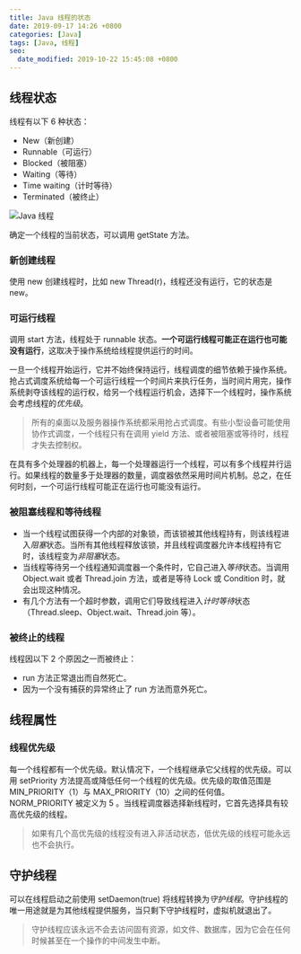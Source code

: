 ```yaml
---
title: Java 线程的状态
date: 2019-09-17 14:26 +0800
categories: [Java]
tags: [Java, 线程]
seo:
  date_modified: 2019-10-22 15:45:08 +0800
---
```


## 线程状态

线程有以下 6 种状态：

- New（新创建）
- Runnable（可运行）
- Blocked（被阻塞）
- Waiting（等待）
- Time waiting（计时等待）
- Terminated（被终止）

![Java 线程](https://blog.cloudli.top/images/Java_thread.png)

确定一个线程的当前状态，可以调用 getState 方法。

### 新创建线程

使用 new 创建线程时，比如 new Thread(r)，线程还没有运行，它的状态是 new。

### 可运行线程

调用 start 方法，线程处于 runnable 状态。**一个可运行线程可能正在运行也可能没有运行**，这取决于操作系统给线程提供运行的时间。

一旦一个线程开始运行，它并不始终保持运行，线程调度的细节依赖于操作系统。抢占式调度系统给每一个可运行线程一个时间片来执行任务，当时间片用完，操作系统剥夺该线程的运行权，给另一个线程运行机会，选择下一个线程时，操作系统会考虑线程的*优先级*。

> 所有的桌面以及服务器操作系统都采用抢占式调度。有些小型设备可能使用协作式调度，一个线程只有在调用 yield 方法、或者被阻塞或等待时，线程才失去控制权。

在具有多个处理器的机器上，每一个处理器运行一个线程，可以有多个线程并行运行。如果线程的数量多于处理器的数量，调度器依然采用时间片机制。总之，在任何时刻，一个可运行线程可能正在运行也可能没有运行。

### 被阻塞线程和等待线程

- 当一个线程试图获得一个内部的对象锁，而该锁被其他线程持有，则该线程进入*阻塞*状态。当所有其他线程释放该锁，并且线程调度器允许本线程持有它时，该线程变为*非阻塞*状态。
- 当线程等待另一个线程通知调度器一个条件时，它自己进入*等待*状态。当调用 Object.wait 或者 Thread.join 方法，或者是等待 Lock 或 Condition 时，就会出现这种情况。
- 有几个方法有一个超时参数，调用它们导致线程进入*计时等待*状态（Thread.sleep、Object.wait、Thread.join 等）。

### 被终止的线程

线程因以下 2 个原因之一而被终止：

- run 方法正常退出而自然死亡。
- 因为一个没有捕获的异常终止了 run 方法而意外死亡。

## 线程属性

### 线程优先级

每一个线程都有一个优先级。默认情况下，一个线程继承它父线程的优先级。可以用 setPriority 方法提高或降低任何一个线程的优先级。优先级的取值范围是 MIN_PRIORITY（1）与 MAX_PRIORITY（10）之间的任何值。NORM_PRIORITY 被定义为 5 。当线程调度器选择新线程时，它首先选择具有较高优先级的线程。

> 如果有几个高优先级的线程没有进入非活动状态，低优先级的线程可能永远也不会执行。

## 守护线程

可以在线程启动之前使用 setDaemon(true) 将线程转换为*守护线程*。守护线程的唯一用途就是为其他线程提供服务，当只剩下守护线程时，虚拟机就退出了。

> 守护线程应该永远不会去访问固有资源，如文件、数据库，因为它会在任何时候甚至在一个操作的中间发生中断。